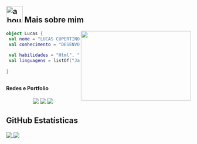 ## <img width="45" alt="about" src="https://raw.github.com/elizarov/elizarov/master/about.png"> Mais sobre mim

<img align="right" width="300" height="190" src="https://i2.wp.com/allhtaccess.info/wp-content/uploads/2018/03/programming.gif?fit=1281%2C716&ssl=1" />

```kotlin
object Lucas {
 val nome = "LUCAS CUPERTINO DA SILVA NASCIMENTO";
 val conhecimento = "DESENVOLVIMENTO WEB";
 
 val habilidades = "Html", "Css", "Sass", "Styled Components", "Git";
 val linguagens = listOf("JavaScript", "React", "Typescript");
 
}
```
##

#### Redes e Portfolio

<div align="center"> 

  <a href="https://www.instagram.com/_luquinstx/" target="_blank"><img src="https://img.shields.io/badge/-Instagram-%23E4405F?style=for-the-badge&logo=instagram&logoColor=white" target="_blank"></a>
  <a href = "https://lxcxs.github.io/my-portfolio/"><img src="https://img.shields.io/badge/website-000000?style=for-the-badge&logo=About.me&logoColor=white" target="_blank"></a>
  <a href="https://www.linkedin.com/in/lucas-cupertino-8b0637219/" target="_blank"><img src="https://img.shields.io/badge/-LinkedIn-%230077B5?style=for-the-badge&logo=linkedin&logoColor=white" target="_blank"></a> 

</div>

##

## **GitHub Estatísticas**

<a href="https://github.com/Gurupreet">
  <img align="center" src="https://github-readme-stats.vercel.app/api/top-langs/?username=Lxcxs&hide=html&layout=compact=true&theme=tokyonight" />
</a>

<a href="https://github.com/Gurupreet">
 <img align="center" src="https://github-readme-stats.vercel.app/api?username=Lxcxs&theme=tokyonight&show_icons=true"/>
</a>

<br>
